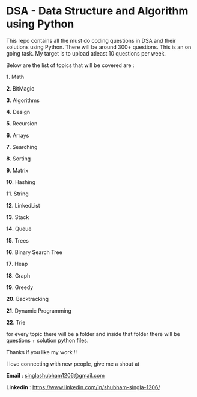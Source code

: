 # DSA - Data Structure and Algorithm using Python

This repo contains all the must do coding questions in DSA and their solutions using Python. There will be around 300+ questions. This is an on going task. My target is to upload atleast 10 questions per week. 

Below are the list of topics that will be covered are :

**1**.	Math

**2**.	BitMagic

**3**.	Algorithms

**4**.	Design

**5**.	Recursion

**6**.	Arrays

**7**.	Searching

**8**.	Sorting

**9**.	Matrix

**10**.	Hashing

**11**.	String

**12**.	LinkedList

**13**.	Stack

**14**.	Queue

**15**.	Trees

**16**.	Binary Search Tree

**17**.	Heap

**18**.	Graph

**19**.	Greedy

**20**.	Backtracking

**21**.	Dynamic Programming

**22**.	Trie

for every topic there will be a folder and inside that folder there will be questions + solution python files.

Thanks if you like my work !!

I love connecting with new people, give me a shout at 

**Email** : singlashubham1206@gmail.com

**Linkedin** : https://www.linkedin.com/in/shubham-singla-1206/


